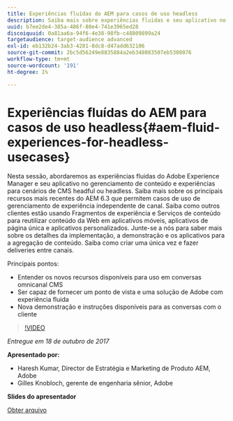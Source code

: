 ```yaml
---
title: Experiências fluídas do AEM para casos de uso headless
description: Saiba mais sobre experiências fluidas e seu aplicativo no gerenciamento de conteúdo e experiências para cenários de CMS headful ou headless. Saiba mais sobre os principais recursos mais recentes do AEM 6.3 que permitem casos de uso de gerenciamento de experiência independente de canal e muito mais.
uuid: b7ee2de4-385a-486f-80e4-741e3965ed28
discoiquuid: 0a81aa6a-94f6-4e38-98fb-c48809899a24
targetaudience: target-audience advanced
exl-id: eb132b24-3ab3-4281-8dc8-d47add632106
source-git-commit: 2bc5d56249e8835884a2eb348083507eb5308076
workflow-type: tm+mt
source-wordcount: '191'
ht-degree: 1%

---
```


# Experiências fluídas do AEM para casos de uso headless{#aem-fluid-experiences-for-headless-usecases}

Nesta sessão, abordaremos as experiências fluidas do Adobe Experience Manager e seu aplicativo no gerenciamento de conteúdo e experiências para cenários de CMS headful ou headless. Saiba mais sobre os principais recursos mais recentes do AEM 6.3 que permitem casos de uso de gerenciamento de experiência independente de canal. Saiba como outros clientes estão usando Fragmentos de experiência e Serviços de conteúdo para reutilizar conteúdo da Web em aplicativos móveis, aplicativos de página única e aplicativos personalizados. Junte-se a nós para saber mais sobre os detalhes da implementação, a demonstração e os aplicativos para a agregação de conteúdo. Saiba como criar uma única vez e fazer deliveries entre canais.

Principais pontos:

* Entender os novos recursos disponíveis para uso em conversas omnicanal CMS
* Ser capaz de fornecer um ponto de vista e uma solução de Adobe com experiência fluida
* Nova demonstração e instruções disponíveis para as conversas com o cliente

>[!VIDEO](https://video.tv.adobe.com/v/20495/?quality=9)

*Entregue em 18 de outubro de 2017*

**Apresentado por:**

* Haresh Kumar, Director de Estratégia e Marketing de Produto AEM, Adobe
* Gilles Knobloch, gerente de engenharia sênior, Adobe

**Slides do apresentador**

[Obter arquivo](assets/gems-fluid-experiencesoct1617.pdf)
<!--
[Get back to the Overview](https://helpx.adobe.com/experience-manager/kt/eseminars/gems/aem-index.html)
-->
